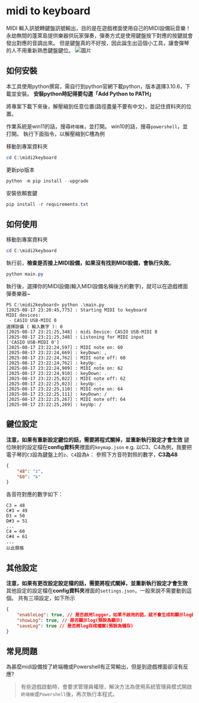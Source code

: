 # midi to keyboard

MIDI 輸入訊號轉鍵盤訊號輸出，目的是在遊戲裡面使用自己的MIDI設備玩音樂！
永劫無間的蓬萊島提供樂器供玩家彈奏，彈奏方式是使用鍵盤按下對應的按鍵就會發出對應的音調出來。
但是鍵盤真的不好按，因此誕生出這個小工具，讓會彈琴的人不用重新熟悉鍵盤鍵位。
![圖片](images/screenshot.png)

## 如何安裝

本工具使用python撰寫，需自行到python官網下載python，版本選擇3.10.6，下載並安裝。
**安裝python時記得要勾選「Add Python to PATH」**

將專案下載下來後，解壓縮到任意位置(路徑盡量不要有中文)，並記住資料夾的位置。

作業系統是win11的話，搜尋`終端機`，並打開。
win10的話，搜尋`powershell`，並打開。
執行下面指令，以解壓縮到C槽為例

移動到專案資料夾

```powershell
cd C:\midi2keyboard
```

更新pip版本

```powershell
python -m pip install --upgrade
```

安裝依賴套鍵

```powershell
pip install -r requirements.txt

```

## 如何使用

移動到專案資料夾

```powershell
cd C:\midi2keyboard
```

執行前，**檢查是否接上MIDI設備，如果沒有找到MIDI設備，會執行失敗**。

```powershell
python main.py
```

執行後，選擇你的MIDI設備(輸入MIDI設備名稱後方的數字)，就可以在遊戲裡面彈奏樂器~

```plaintext
PS C:\midi2keyboard> python .\main.py
[2025-08-17 23:20:45,775] : Starting MIDI to keyboard
MIDI devices:
 - CASIO USB-MIDI 0
選擇設備 ( 輸入數字 ): 0
[2025-08-17 23:21:25,348] : midi Device: CASIO USB-MIDI 0
[2025-08-17 23:21:25,348] : Listening for MIDI input
['CASIO USB-MIDI 0']
[2025-08-17 23:22:24,597] : MIDI note on: 60
[2025-08-17 23:22:24,669] : keyDown: ,
[2025-08-17 23:22:24,762] : MIDI note off: 60
[2025-08-17 23:22:24,762] : keyUp: ,
[2025-08-17 23:22:24,909] : MIDI note on: 62
[2025-08-17 23:22:24,910] : keyDown: .
[2025-08-17 23:22:25,022] : MIDI note off: 62
[2025-08-17 23:22:25,023] : keyUp: .
[2025-08-17 23:22:25,110] : MIDI note on: 64
[2025-08-17 23:22:25,111] : keyDown: /
[2025-08-17 23:22:25,267] : MIDI note off: 64
[2025-08-17 23:22:25,269] : keyUp: /
```

## 鍵位設定

**注意，如果有重新設定鍵位的話，需要將程式關掉，並重新執行設定才會生效**
鍵位映射的設定檔在**config資料夾**裡面的`keymap.json`
e.g. 以C3、C4為例，我要把電子琴的`C3`設為鍵盤上的`z`、`C4`設為`k`：
參照下方音符對照的數字，**C3為48**

```json
{
    "48": "z",
    "60": "k"
}
```

各音符對應的數字如下：

```plaintext
C3 = 48
C#3 = 49
D3 = 50
D#3 = 51
...
C4 = 60
C#4 = 61
...
以此類推

```

## 其他設定

**注意，如果有更改設定設定檔的話，需要將程式關掉，並重新執行設定才會生效**
其他設定的設定檔在**config資料夾**裡面的`settings.json`，一般來說不需要動到這個。
共有三項設定，如下所示

```json
{
    "enableLog": true, // 是否啟用logger，如果不啟用的話，就不會生成和顯示log紀錄(預設為啟用)
    "showLog": true, // 是否顯示log(預設為顯示)
    "saveLog": true // 是否將log存成檔案(預設為儲存)
}
```

## 常見問題

為甚麼midi設備按了終端機或Powershell有正常輸出，但是到遊戲裡面卻沒有反應?
> 有些遊戲啟動時，會要求管理員權限，解決方法為使用系統管理員模式開啟`終端機`或`Powershell`後，再次執行本程式。
